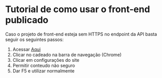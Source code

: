 # Tutorial de como usar o front-end publicado

Caso o projeto de front-end esteja sem HTTPS no endpoint da API basta seguir os seguintes passos:

1. Acessar [Aqui](https://prediction-ia.web.app/)
2. Clicar no cadeado na barra de navegação (Chrome)
3. Clicar em configurações do site
4. Permitir conteudo não seguro
5. Dar F5 e utilizar normalmente
